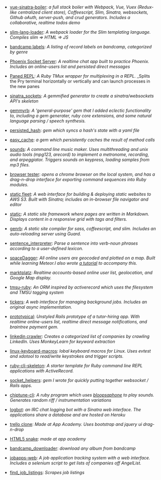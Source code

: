 - [vue-sinatra-boiler](http://github.com/maxpleaner/vue-sinatra-boiler):
  _a full stack boiler with Webpack, Vue, Vuex (Redux-like centralized client store), Coffeescript, Slim, Sinatra, websockets, Github oAuth, server-push, and crud generators_.
  _Includes a collaborative, realtime todos demo_

- [slim-lang-loader](http://github.com/maxpleaner/slim-lang-loader):
  _A webpack loader for the Slim templating language. Compiles slim => HTML => JS_

- [bandcamp labels](https://maxpleaner.github.io/bandcamp_labels):
  _A listing of record labels on bandcamp, categorized by genre_

- [Phoenix Socket Server](https://github.com/maxpleaner/phoenix_socket_server):
  _A realtime chat app built to practice Phoenix. Includes an online-users list and persisted direct messages_

- [Paned REPL](https://github.com/maxpleaner/paned_repl):
  _A Ruby TMux wrapper for multiplexing in a REPL._
  _Splits the Pry terminal horizontally or vertically and can launch processes in the new panes

- [sinatra_sockets](https://github.com/maxpleaner/sinatra_sockets">sinatra_sockets):
  _A gemmified generator to create a sinatra/websockets API's skeleton_

- [gemmyrb](https://github.com/maxpleaner/gemmy):
  _A 'general-purpose' gem that I added eclectic functionality to, including a gem generater, ruby core extensions, and some natural language parsing / speech synthesis._

- [persisted_hash](http://github.com/maxpleaner/persisted_hash):
  _gem which syncs a hash's state with a yaml file_

- [easy_cache](http://github.com/maxpleaner/easy_cache):
  _a gem which persistently caches the result of method calls_

- [sounds](https://github.com/maxpleaner/sounds):
  _A command line music maker. Uses multithreading and unix audio tools (mpg123, arecord) to implement a metronome, recording, and arpeggiator. Triggers sounds on keypress, loading samples from mp3 files._

- [browser tester](https://github.com/maxpleaner/browser_tester):
  _opens a chrome browser on the local system, and has a drag-n-drop interface for exporting command sequences into Ruby modules._

- [static fleet](https://github.com/maxpleaner/static_fleet):
  _A web interface for building & deploying static websites to AWS S3. Built with Sinatra; includes an in-browser file navigator and editor_

- [static](https://github.com/maxpleaner/static):
  _A static site framework where pages are written in Markdown. Displays content in a responsive grid with tags and filters._

- [genrb](https://github.com/maxpleaner/genrb):
  _A static site compiler for sass, coffeescript, and slim. Includes an auto-reloading server using Guard._

- [sentence_interpreter](https://github.com/maxpleaner/sentence_interpreter):
  _Parse a sentence into verb-noun phrases according to a user-defined lexicon._

- [spaceDagger](https://github.com/maxpleaner/spaceDagger">spaceDagger):
  _All online users are geocoded and plotted on a map. Built while learning Meteor.I also wrote [a tutorial](https://medium.com/@maxpleaner/meteor-tutorial-plotting-online-users-on-a-map-adf3c3d1ebc6) to accompany this._

- [marktplatz](https://github.com/maxpleaner/marktplatz):
  _Realtime accounts-based online user list, geolocation, and Google Map display._

- [tmsu-ruby](https://github.com/maxpleaner/tmsu-ruby):
  _An ORM inspired by activerecord which uses the filesystem and TMSU tagging system_

- [tickers](https://github.com/maxpleaner/tickers):
  _A web interface for managing background jobs. Includes an original async implementation._

- [prototypical](https://github.com/maxpleaner/prototypical):
  _Unstyled Rails prototype of a tutor-hiring app. With realtime online-users list, realtime direct message notifications, and braintree payment gem._

- [linkedin crawler](https://github.com/maxpleaner/tagger):
  _Creates a categorized list of companies by crawling LinkedIn. Uses MonkeyLearn for keyword extraction_

- [linux-keyboard-macros](http://github.com/maxpleaner/linux-keyboard-macros):
  _lobal keyboard macros for Linux. Uses evtest and xdotool to read/write keystrokes and trigger scripts._

- [ruby-cli-skeleton](http://github.com/maxpleaner/ruby-cli-skeleton):
  _A starter template for Ruby command line REPL applications with ActiveRecord._

- [socket_helpers](http://github.com/maxpleaner/socket_helpers):
  _gem I wrote for quickly putting together websocket / Rails apps._

- [chiptune-cli](http://github.com/maxpleaner/chiptune-cli):
  _A ruby program which uses [bloopsaphone](https://github.com/mental/bloopsaphone) to play sounds. Generates random riff / instrumentation variations_

- [logbot](http://maxp-logbot.herokuapp.com):
  _an IRC chat logging bot with a Sinatra web interface. The applications share a database and are hosted on Heroku_

- [trello clone](http://maxp-trello.herokuapp.com/#boards/1):
  _Made at App Academy. Uses bootstrap and jquery ui drag-n-drop_

- [HTML5 snake](http://maxpleaner.github.io/snake):
  _made at app academy_

- [bandcamp_downloader](https://github.com/maxpleaner/bandcamp_downloader):
  _download any album from bandcamp_

- [jobapps-web](https://github.com/MaxPleaner/jobapps):
  _A job application tracking system with a web interface. Includes a selenium script to get lists of companies off AngelList._

- [find_job_listings](https://github.com/maxpleaner/find_job_listings):
  _Scrapes job listings_
